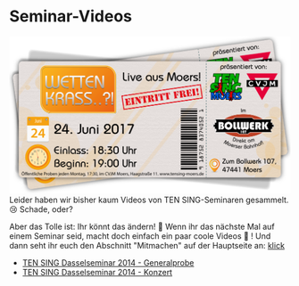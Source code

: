 # Seminar-Videos
![TEN SING Moers Logo](../../footage/banner2017/WettenKrass-Ticket-cutout-500dpi-01.png)
Leider haben wir bisher kaum Videos von TEN SING-Seminaren gesammelt. :cry: Schade, oder? 

Aber das Tolle ist: Ihr könnt das ändern! :tada: Wenn ihr das nächste Mal auf einem Seminar seid, macht doch einfach ein paar coole Videos :movie_camera: ! Und dann seht ihr euch den Abschnitt "Mitmachen" auf der Hauptseite an: [klick](../../Links.md#mitmachen)

* [TEN SING Dasselseminar 2014 - Generalprobe](https://www.youtube.com/watch?v=-Du5bIJDmU8)
* [TEN SING Dasselseminar 2014 - Konzert](https://www.youtube.com/watch?v=2HSTYSQLuMY)
